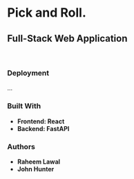# Pick and Roll.

## Full-Stack Web Application

<br />

### Deployment

...

### Built With

- **Frontend: React**
- **Backend: FastAPI**

### Authors

- **Raheem Lawal**
- **John Hunter**
